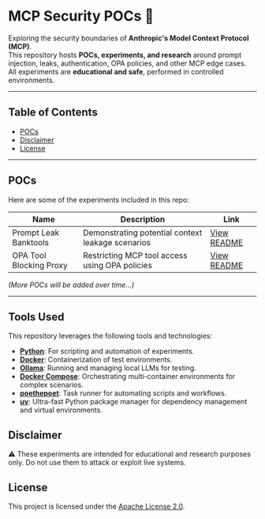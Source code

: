 # MCP Security POCs 🚨

Exploring the security boundaries of **Anthropic's Model Context Protocol (MCP)**.  
This repository hosts **POCs, experiments, and research** around prompt injection, leaks, authentication, OPA policies, and other MCP edge cases.  
All experiments are **educational and safe**, performed in controlled environments.

---

## Table of Contents

- [POCs](#pocs)
- [Disclaimer](#disclaimer)
- [License](#license)

---

## POCs

Here are some of the experiments included in this repo:

| Name                    | Description                                       | Link                                          |
| ----------------------- | ------------------------------------------------- | --------------------------------------------- |
| Prompt Leak Banktools   | Demonstrating potential context leakage scenarios | [View README](./mcp_leak_banktools/README.md) |
| OPA Tool Blocking Proxy | Restricting MCP tool access using OPA policies    | [View README](./mcp_opa_proxy/README.md)      |

_(More POCs will be added over time…)_

---

## Tools Used

This repository leverages the following tools and technologies:

- [**Python**](https://www.python.org/): For scripting and automation of experiments.
- [**Docker**](https://www.docker.com/): Containerization of test environments.
- [**Ollama**](https://ollama.com/): Running and managing local LLMs for testing.
- [**Docker Compose**](https://docs.docker.com/compose/): Orchestrating multi-container environments for complex scenarios.
- [**poethepoet**](https://github.com/nat-n/poethepoet): Task runner for automating scripts and workflows.
- [**uv**](https://github.com/astral-sh/uv): Ultra-fast Python package manager for dependency management and virtual environments.

## Disclaimer

⚠️ These experiments are intended for educational and research purposes only. Do not use them to attack or exploit live systems.

## License

This project is licensed under the [Apache License 2.0](LICENSE).
